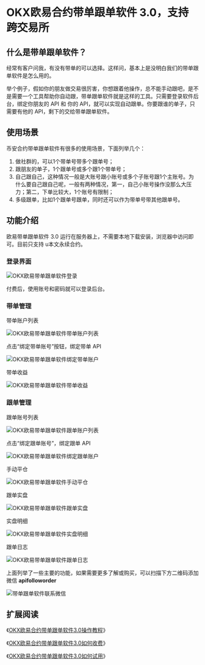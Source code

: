 # OKX欧易合约带单跟单软件 3.0，支持跨交易所

## 什么是带单跟单软件？

经常有客户问我，有没有带单的可以选择。这样问，基本上是没明白我们的带单跟单软件是怎么用的。

举个例子，假如你的朋友做交易很厉害，你想跟着他操作，总不能手动跟吧，是不是需要一个工具帮助你自动跟，带单跟单软件就是这样的工具。只需要登录软件后台，绑定你朋友的 API 和 你的 API，就可以实现自动跟单。你要跟谁的单子，只需要有他的 API，剩下的交给带单跟单软件。

## 使用场景
币安合约带单跟单软件有很多的使用场景，下面列举几个：

1. 做社群的，可以1个带单号带多个跟单号；
1. 跟朋友的单子，1个跟单号或多个跟1个带单号；
1. 自己跟自己，这种情况一般是大账号跟小账号或多个子账号跟1个主账号。为什么要自己跟自己呢，一般有两种情况，第一，自己小账号操作没那么大压力；第二，下单比较大，1个账号有限制；
1. 多级跟单，比如1个跟单号跟单，同时还可以作为带单号带其他跟单号。

## 功能介绍

欧易带单跟单软件 3.0 运行在服务器上，不需要本地下载安装，浏览器中访问即可。目前只支持 u本文永续合约。

### 登录界面

![OKX欧易带单跟单软件登录](https://www.chengxulvtu.net/wp-content/uploads/2023/02/2023021119044819.png)

付费后，使用账号和密码就可以登录后台。

### 带单管理

带单账户列表

![OKX欧易带单跟单软件带单账户列表](https://www.chengxulvtu.net/wp-content/uploads/2023/03/2023032611530540.png)

点击“绑定带单账号”按钮，绑定带单 API

![OKX欧易带单跟单软件绑定带单账户](https://www.chengxulvtu.net/wp-content/uploads/2023/03/2023032611561389.png)

带单收益

![OKX欧易带单跟单软件带单收益](https://www.chengxulvtu.net/wp-content/uploads/2023/03/2023032612400121.png)

### 跟单管理

跟单账号列表

![OKX欧易带单跟单软件跟单账户列表](https://www.chengxulvtu.net/wp-content/uploads/2023/03/2023032611592695.png)

点击“绑定跟单账号”，绑定跟单 API

![OKX欧易带单跟单软件绑定跟单账户](https://www.chengxulvtu.net/wp-content/uploads/2023/03/2023032612003575.png)

手动平仓

![OKX欧易带单跟单软件手动平仓](https://www.chengxulvtu.net/wp-content/uploads/2023/03/2023032612251118.png)

跟单实盘

![OKX欧易带单跟单软件跟单实盘](https://www.chengxulvtu.net/wp-content/uploads/2023/03/2023032612261616.png)

实盘明细

![OKX欧易带单跟单软件实盘明细](https://www.chengxulvtu.net/wp-content/uploads/2023/03/2023032612271083.png)

跟单日志

![OKX欧易带单跟单软件跟单日志](https://www.chengxulvtu.net/wp-content/uploads/2023/03/2023032612280273.png)

上面列举了一些主要的功能，如果需要更多了解或购买，可以扫描下方二维码添加微信 **apifolloworder**

![带单跟单软件联系微信](https://www.chengxulvtu.net/wp-content/uploads/2023/03/2023032613523729.jpg)

## 扩展阅读

《[OKX欧易合约带单跟单软件3.0操作教程](https://www.chengxulvtu.net/okx-futures-copy-trading-v3-tutorial/)》

《[OKX欧易合约带单跟单软件3.0如何收费](https://www.chengxulvtu.net/okx-futures-copy-trading-v3-price/)》

《[OKX欧易合约带单跟单软件3.0如何试用](https://www.chengxulvtu.net/how-to-try-okx-futures-copy-trading-v3/)》
